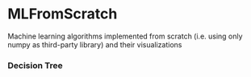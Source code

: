 # MLFromScratch
Machine learning algorithms implemented from scratch (i.e. using only numpy as third-party library) and their visualizations

### Decision Tree

